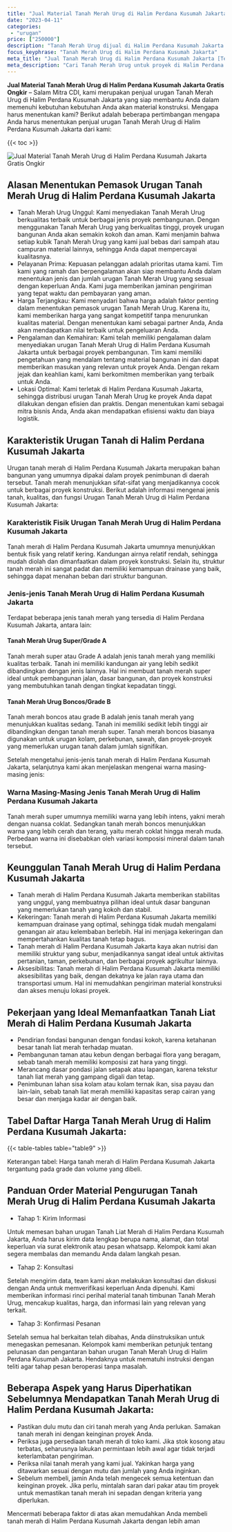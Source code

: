 ```yaml
---
title: "Jual Material Tanah Merah Urug di Halim Perdana Kusumah Jakarta Gratis Ongkir"
date: "2023-04-11"
categories:
 - "urugan"
price: ["250000"]
description: "Tanah Merah Urug dijual di Halim Perdana Kusumah Jakarta Dekat. Tanah Merah Urug ini sering digunakan dalam proyek konstruksi sebagai bahan urugan yang berkualitas dan sesuai spesifikasi. Silakan hubungi kami untuk informasi lebih lanjut."
focus_keyphrase: "Tanah Merah Urug di Halim Perdana Kusumah Jakarta"
meta_title: "Jual Tanah Merah Urug di Halim Perdana Kusumah Jakarta [Terdekat] - CDI"
meta_description: "Cari Tanah Merah Urug untuk proyek di Halim Perdana Kusumah Jakarta? Kami menawarkan Tanah Merah Urug berkualitas untuk penimbunan lahan. Raih penawaran terbaik sekarang."
---
```


**Jual Material Tanah Merah Urug di Halim Perdana Kusumah Jakarta Gratis Ongkir** – Salam Mitra CDI, kami merupakan penjual urugan Tanah Merah Urug di Halim Perdana Kusumah Jakarta yang siap membantu Anda dalam memenuhi kebutuhan kebutuhan Anda akan material konstruksi. Mengapa harus menentukan kami? Berikut adalah beberapa pertimbangan mengapa Anda harus menentukan penjual urugan Tanah Merah Urug di Halim Perdana Kusumah Jakarta dari kami:

{{< toc >}}

![Jual Material Tanah Merah Urug di Halim Perdana Kusumah Jakarta Gratis Ongkir](/images/tanah/tanah-urug-01.jpg)

## Alasan Menentukan Pemasok Urugan Tanah Merah Urug di Halim Perdana Kusumah Jakarta

*   Tanah Merah Urug Unggul: Kami menyediakan Tanah Merah Urug berkualitas terbaik untuk berbagai jenis proyek pembangunan. Dengan menggunakan Tanah Merah Urug yang berkualitas tinggi, proyek urugan bangunan Anda akan semakin kokoh dan aman. Kami menjamin bahwa setiap kubik Tanah Merah Urug yang kami jual bebas dari sampah atau campuran material lainnya, sehingga Anda dapat mempercayai kualitasnya.
*   Pelayanan Prima: Kepuasan pelanggan adalah prioritas utama kami. Tim kami yang ramah dan berpengalaman akan siap membantu Anda dalam menentukan jenis dan jumlah urugan Tanah Merah Urug yang sesuai dengan keperluan Anda. Kami juga memberikan jaminan pengiriman yang tepat waktu dan pembayaran yang aman.
*   Harga Terjangkau: Kami menyadari bahwa harga adalah faktor penting dalam menentukan pemasok urugan Tanah Merah Urug. Karena itu, kami memberikan harga yang sangat kompetitif tanpa menurunkan kualitas material. Dengan menentukan kami sebagai partner Anda, Anda akan mendapatkan nilai terbaik untuk pengeluaran Anda.
*   Pengalaman dan Kemahiran: Kami telah memiliki pengalaman dalam menyediakan urugan Tanah Merah Urug di Halim Perdana Kusumah Jakarta untuk berbagai proyek pembangunan. Tim kami memiliki pengetahuan yang mendalam tentang material bangunan ini dan dapat memberikan masukan yang relevan untuk proyek Anda. Dengan rekam jejak dan keahlian kami, kami berkomitmen memberikan yang terbaik untuk Anda.
*   Lokasi Optimal: Kami terletak di Halim Perdana Kusumah Jakarta, sehingga distribusi urugan Tanah Merah Urug ke proyek Anda dapat dilakukan dengan efisien dan praktis. Dengan menentukan kami sebagai mitra bisnis Anda, Anda akan mendapatkan efisiensi waktu dan biaya logistik. 

## Karakteristik Urugan Tanah di Halim Perdana Kusumah Jakarta

Urugan tanah merah di Halim Perdana Kusumah Jakarta merupakan bahan bangunan yang umumnya dipakai dalam proyek penimbunan di daerah tersebut. Tanah merah menunjukkan sifat-sifat yang menjadikannya cocok untuk berbagai proyek konstruksi. Berikut adalah informasi mengenai jenis tanah, kualitas, dan fungsi Urugan Tanah Merah Urug di Halim Perdana Kusumah Jakarta:

### Karakteristik Fisik Urugan Tanah Merah Urug di Halim Perdana Kusumah Jakarta

Tanah merah di Halim Perdana Kusumah Jakarta umumnya menunjukkan bentuk fisik yang relatif kering. Kandungan airnya relatif rendah, sehingga mudah diolah dan dimanfaatkan dalam proyek konstruksi. Selain itu, struktur tanah merah ini sangat padat dan memiliki kemampuan drainase yang baik, sehingga dapat menahan beban dari struktur bangunan.

### Jenis-jenis Tanah Merah Urug di Halim Perdana Kusumah Jakarta

Terdapat beberapa jenis tanah merah yang tersedia di Halim Perdana Kusumah Jakarta, antara lain:

#### Tanah Merah Urug Super/Grade A

Tanah merah super atau Grade A adalah jenis tanah merah yang memiliki kualitas terbaik. Tanah ini memiliki kandungan air yang lebih sedikit dibandingkan dengan jenis lainnya. Hal ini membuat tanah merah super ideal untuk pembangunan jalan, dasar bangunan, dan proyek konstruksi yang membutuhkan tanah dengan tingkat kepadatan tinggi.

#### Tanah Merah Urug Boncos/Grade B

Tanah merah boncos atau grade B adalah jenis tanah merah yang menunjukkan kualitas sedang. Tanah ini memiliki sedikit lebih tinggi air dibandingkan dengan tanah merah super. Tanah merah boncos biasanya digunakan untuk urugan kolam, perkebunan, sawah, dan proyek-proyek yang memerlukan urugan tanah dalam jumlah signifikan.

Setelah mengetahui jenis-jenis tanah merah di Halim Perdana Kusumah Jakarta, selanjutnya kami akan menjelaskan mengenai warna masing-masing jenis:

### Warna Masing-Masing Jenis Tanah Merah Urug di Halim Perdana Kusumah Jakarta

Tanah merah super umumnya memiliki warna yang lebih intens, yakni merah dengan nuansa coklat. Sedangkan tanah merah boncos menunjukkan warna yang lebih cerah dan terang, yaitu merah coklat hingga merah muda. Perbedaan warna ini disebabkan oleh variasi komposisi mineral dalam tanah tersebut.

## Keunggulan Tanah Merah Urug di Halim Perdana Kusumah Jakarta

*   Tanah merah di Halim Perdana Kusumah Jakarta memberikan stabilitas yang unggul, yang membuatnya pilihan ideal untuk dasar bangunan yang memerlukan tanah yang kokoh dan stabil.
*   Kekeringan: Tanah merah di Halim Perdana Kusumah Jakarta memiliki kemampuan drainase yang optimal, sehingga tidak mudah mengalami genangan air atau kelembaban berlebih. Hal ini menjaga kekeringan dan mempertahankan kualitas tanah tetap bagus.
*   Tanah merah di Halim Perdana Kusumah Jakarta kaya akan nutrisi dan memiliki struktur yang subur, menjadikannya sangat ideal untuk aktivitas pertanian, taman, perkebunan, dan berbagai proyek agrikultur lainnya.
*   Aksesibilitas: Tanah merah di Halim Perdana Kusumah Jakarta memiliki aksesibilitas yang baik, dengan dekatnya ke jalan raya utama dan transportasi umum. Hal ini memudahkan pengiriman material konstruksi dan akses menuju lokasi proyek.

## Pekerjaan yang Ideal Memanfaatkan Tanah Liat Merah di Halim Perdana Kusumah Jakarta

*   Pendirian fondasi bangunan dengan fondasi kokoh, karena ketahanan besar tanah liat merah terhadap muatan.
*   Pembangunan taman atau kebun dengan berbagai flora yang beragam, sebab tanah merah memiliki komposisi zat hara yang tinggi.
*   Merancang dasar pondasi jalan setapak atau lapangan, karena tekstur tanah liat merah yang gampang digali dan tetap.
*   Penimbunan lahan sisa kolam atau kolam ternak ikan, sisa payau dan lain-lain, sebab tanah liat merah memiliki kapasitas serap cairan yang besar dan menjaga kadar air dengan baik.

## Tabel Daftar Harga Tanah Merah Urug di Halim Perdana Kusumah Jakarta:

{{< table-tables table="table9" >}}

Keterangan tabel: Harga tanah merah di Halim Perdana Kusumah Jakarta tergantung pada grade dan volume yang dibeli.

## Panduan Order Material Pengurugan Tanah Merah Urug di Halim Perdana Kusumah Jakarta

*   Tahap 1: Kirim Informasi

Untuk memesan bahan urugan Tanah Liat Merah di Halim Perdana Kusumah Jakarta, Anda harus kirim data lengkap berupa nama, alamat, dan total keperluan via surat elektronik atau pesan whatsapp. Kelompok kami akan segera membalas dan memandu Anda dalam langkah pesan.
*   Tahap 2: Konsultasi

Setelah mengirim data, team kami akan melakukan konsultasi dan diskusi dengan Anda untuk memverifikasi keperluan Anda dipenuhi. Kami memberikan informasi rinci perihal material tanah timbunan Tanah Merah Urug, mencakup kualitas, harga, dan informasi lain yang relevan yang terkait.
*   Tahap 3: Konfirmasi Pesanan

Setelah semua hal berkaitan telah dibahas, Anda diinstruksikan untuk menegaskan pemesanan. Kelompok kami memberikan petunjuk tentang pelunasan dan pengantaran bahan urugan Tanah Merah Urug di Halim Perdana Kusumah Jakarta. Hendaknya untuk mematuhi instruksi dengan teliti agar tahap pesan beroperasi tanpa masalah.

## Beberapa Aspek yang Harus Diperhatikan Sebelumnya Mendapatkan Tanah Merah Urug di Halim Perdana Kusumah Jakarta:

*   Pastikan dulu mutu dan ciri tanah merah yang Anda perlukan. Samakan tanah merah ini dengan keinginan proyek Anda.
*   Periksa juga persediaan tanah merah di toko kami. Jika stok kosong atau terbatas, seharusnya lakukan permintaan lebih awal agar tidak terjadi keterlambatan pengiriman.
*   Periksa nilai tanah merah yang kami jual. Yakinkan harga yang ditawarkan sesuai dengan mutu dan jumlah yang Anda inginkan.
*   Sebelum membeli, jamin Anda telah mengecek semua ketentuan dan keinginan proyek. Jika perlu, mintalah saran dari pakar atau tim proyek untuk memastikan tanah merah ini sepadan dengan kriteria yang diperlukan.

Mencermati beberapa faktor di atas akan memudahkan Anda membeli tanah merah di Halim Perdana Kusumah Jakarta dengan lebih aman